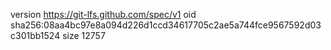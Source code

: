version https://git-lfs.github.com/spec/v1
oid sha256:08aa4bc97e8a094d226d1ccd34617705c2ae5a744fce9567592d03c301bb1524
size 12757
